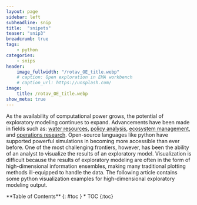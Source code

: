 ```yaml
---
layout: page
sidebar: left
subheadline: snip
title:  "snipets"
teaser: "snip3"
breadcrumb: true
tags:
    - python
categories:
    - snips
header:
    image_fullwidth: "/rotav_OE_title.webp"
    # caption: Open exploration in EMA workbench
    # caption_url: https://unsplash.com/
image:
    title: /rotav_OE_title.webp
show_meta: true
---
```


As the availability of computational power grows, the potential of exploratory modeling continues to expand. Advancements have been made in fields such as: [water resources](https://doi.org/10.1111/j.1539-6924.2007.00940.x), [policy analysis](https://doi.org/10.1016/j.envsoft.2017.06.054), [ecosystem management](https://www.jstor.org/stable/26270230), and [operations research](https://doi.org/10.1287/opre.41.3.435). Open-source languages like python have supported powerful simulations in becoming more accessible than ever before. One of the most challenging frontiers, however, has been the ability of an analyst to visualize the results of an exploratory model. Visualization is difficult because the results of exploratory modeling are often in the form of high-dimensional information ensembles, making many traditional plotting methods ill-equipped to handle the data. The following article contains some python visualization examples for high-dimensional exploratory modeling output.

<div class="panel radius" markdown="1">
**Table of Contents**
{: #toc }
*  TOC
{:toc}
</div>
